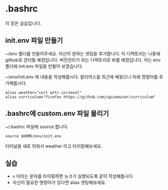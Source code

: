 # .bashrc

이 장은 실습입니다.

## init.env 파일 만들기
~/env 폴더를 만들어주세요. 자신이 원하는 셋팅을 추가합니다.
이 디렉토리는 나중에 github로 관리될 예정입니다. 버전관리가 되는 디렉토리로 바뀔 예정입니다.
저는 env폴더에 init.env 파일을 만들어 보겠습니다.

~/env/init.env 에 내용을 작성해봅시다. 알리아스를 최근에 배웠으니 아래 명령어를 추가해봅시다.

```
alias weather="curl wttr.in/seoul"
alias curriculum="firefox https://github.com/cgiseminar/curriculum"
```

## .bashrc에 custom.env 파일 물리기
~/.bashrc 파일에 source 합니다.
```
source $HOME/env/init.env
```

터미널을 새로 띄워서 weather 라고 타이핑해보세요.

## 실습
- `n` 이라는 문자를 타이핑하면 뉴크가 실행되도록 같이 작성해봅시다.
- 자신이 필요한 명령어가 있다면 alias 셋팅해보세요.
